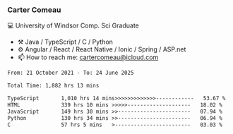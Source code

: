 ### Carter Comeau

💻 University of Windsor Comp. Sci Graduate

- ⚒️ Java / TypeScript / C / Python
- ⚙️ Angular / React / React Native / Ionic / Spring / ASP.net
- 📫 How to reach me: cartercomeau@icloud.com

<!--START_SECTION:waka-->

```txt
From: 21 October 2021 - To: 24 June 2025

Total Time: 1,882 hrs 13 mins

TypeScript       1,010 hrs 14 mins>>>>>>>>>>>>>------------   53.67 %
HTML             339 hrs 10 mins >>>>>--------------------   18.02 %
JavaScript       149 hrs 30 mins >>-----------------------   07.94 %
Python           130 hrs 34 mins >>-----------------------   06.94 %
C                57 hrs 5 mins   >------------------------   03.03 %
```

<!--END_SECTION:waka-->
